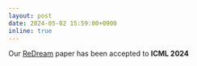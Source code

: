 ```yaml
---
layout: post
date: 2024-05-02 15:59:00+0900
inline: true
---
```


Our [ReDream](https://arxiv.org/abs/2402.02972) paper has been accepted to **ICML 2024**

